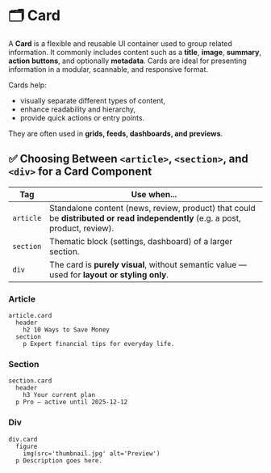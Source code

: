 # 🗂️ Card

A **Card** is a flexible and reusable UI container used to group related information. It commonly includes content such as a **title**, **image**, **summary**, **action buttons**, and optionally **metadata**. Cards are ideal for presenting information in a modular, scannable, and responsive format.

Cards help:

- visually separate different types of content,
- enhance readability and hierarchy,
- provide quick actions or entry points.

They are often used in **grids, feeds, dashboards, and previews**.

## ✅ Choosing Between `<article>`, `<section>`, and `<div>` for a Card Component

| Tag       | Use when...                                                                                                                    |
| --------- | ------------------------------------------------------------------------------------------------------------------------------ |
| `article` | Standalone content (news, review, product) that could be **distributed or read independently** (e.g. a post, product, review). |
| `section` | Thematic block (settings, dashboard) of a larger section.                                                                      |
| `div`     | The card is **purely visual**, without semantic value — used for **layout or styling only**.                                   |

### Article

```pug
article.card
  header
    h2 10 Ways to Save Money
  section
    p Expert financial tips for everyday life.
```

### Section

```pug
section.card
  header
    h3 Your current plan
  p Pro — active until 2025-12-12
```

### Div

```pug
div.card
  figure
    img(src='thumbnail.jpg' alt='Preview')
  p Description goes here.
```
